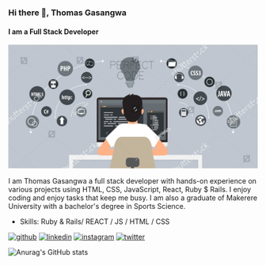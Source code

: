 ### Hi there 👋, Thomas Gasangwa
#### I am a Full Stack Developer
![I am a Full Stack Developer](https://github.com/gasangw/gasangw/blob/main/pp.jpg)

I am Thomas Gasangwa a full stack developer with hands-on experience on various projects using HTML, CSS, JavaScript, React, Ruby $ Rails. I enjoy coding and enjoy tasks that keep me busy. I am also a graduate of Makerere University with a bachelor's degree in Sports Science.

- Skills: Ruby & Rails/ REACT / JS / HTML / CSS

 


[<img src='https://cdn.jsdelivr.net/npm/simple-icons@3.0.1/icons/github.svg' alt='github' height='15'>](https://github.com/gasangw)  [<img src='https://cdn.jsdelivr.net/npm/simple-icons@3.0.1/icons/linkedin.svg' alt='linkedin' height='15'>](https://www.linkedin.com/in/gasangwa-thomas/)  [<img src='https://cdn.jsdelivr.net/npm/simple-icons@3.0.1/icons/instagram.svg' alt='instagram' height='15'>](https://www.instagram.com/g.thom/)  [<img src='https://cdn.jsdelivr.net/npm/simple-icons@3.0.1/icons/twitter.svg' alt='twitter' height='15'>](https://twitter.com/@ThomasGasangwa)  



![Anurag's GitHub stats](https://github-readme-stats.vercel.app/api?username=gasangw&theme=dark&show_icons=true)
